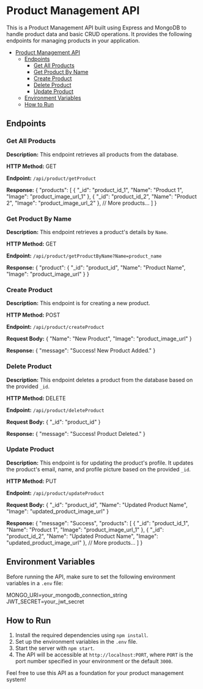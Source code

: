 # Product Management API

This is a Product Management API built using Express and MongoDB to handle product data and basic CRUD operations. It provides the following endpoints for managing products in your application.

- [Product Management API](#product-management-api)
  - [Endpoints](#endpoints)
    - [Get All Products](#get-all-products)
    - [Get Product By Name](#get-product-by-name)
    - [Create Product](#create-product)
    - [Delete Product](#delete-product)
    - [Update Product](#update-product)
  - [Environment Variables](#environment-variables)
  - [How to Run](#how-to-run)

## Endpoints

### Get All Products

**Description:** This endpoint retrieves all products from the database.

**HTTP Method:** GET

**Endpoint:** `/api/product/getProduct`

**Response:**
{
  "products": [
    {
      "_id": "product_id_1",
      "Name": "Product 1",
      "Image": "product_image_url_1"
    },
    {
      "_id": "product_id_2",
      "Name": "Product 2",
      "Image": "product_image_url_2"
    },
    // More products...
  ]
}

### Get Product By Name

**Description:** This endpoint retrieves a product's details by `Name`.

**HTTP Method:** GET

**Endpoint:** `/api/product/getProductByName?Name=product_name`

**Response:**
{
  "product": {
    "_id": "product_id",
    "Name": "Product Name",
    "Image": "product_image_url"
  }
}

### Create Product

**Description:** This endpoint is for creating a new product.

**HTTP Method:** POST

**Endpoint:** `/api/product/createProduct`

**Request Body:**
{
  "Name": "New Product",
  "Image": "product_image_url"
}

**Response:**
{
  "message": "Success! New Product Added."
}

### Delete Product

**Description:** This endpoint deletes a product from the database based on the provided `_id`.

**HTTP Method:** DELETE

**Endpoint:** `/api/product/deleteProduct`

**Request Body:**
{
"_id": "product_id"
}

**Response:**
{
"message": "Success! Product Deleted."
}

### Update Product

**Description:** This endpoint is for updating the product's profile. It updates the product's email, name, and profile picture based on the provided `_id`.

**HTTP Method:** PUT

**Endpoint:** `/api/product/updateProduct`

**Request Body:**
{
  "_id": "product_id",
  "Name": "Updated Product Name",
  "Image": "updated_product_image_url"
}

**Response:**
{
  "message": "Success",
  "products": [
    {
      "_id": "product_id_1",
      "Name": "Product 1",
      "Image": "product_image_url_1"
    },
    {
      "_id": "product_id_2",
      "Name": "Updated Product Name",
      "Image": "updated_product_image_url"
    },
    // More products...
  ]
}

## Environment Variables

Before running the API, make sure to set the following environment variables in a `.env` file:

MONGO_URI=your_mongodb_connection_string
JWT_SECRET=your_jwt_secret

## How to Run

1. Install the required dependencies using `npm install`.
2. Set up the environment variables in the `.env` file.
3. Start the server with `npm start`.
4. The API will be accessible at `http://localhost:PORT`, where `PORT` is the port number specified in your environment or the default `3000`.

Feel free to use this API as a foundation for your product management system!
